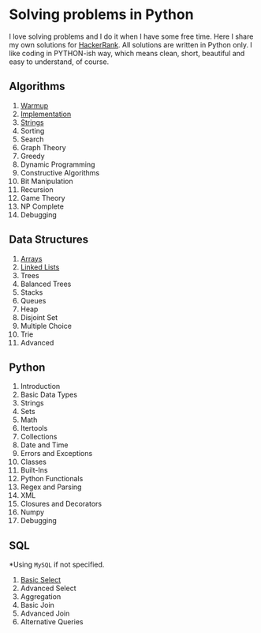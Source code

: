 # Solving problems in Python
I love solving problems and I do it when I have some free time. Here I share my own solutions for [HackerRank](https://www.hackerrank.com). All solutions are written in Python only. I like coding in PYTHON-ish way, which means clean, short, beautiful and easy to understand, of course.


## Algorithms

1. [Warmup](https://github.com/rosiejh/HackerRank/tree/master/Algorithms/1.Warmup)
2. [Implementation](https://github.com/rosiejh/HackerRank/tree/master/Algorithms/2.Implementation)
3. [Strings](https://github.com/rosiejh/problemsolving/tree/master/Algorithms/3.%20Strings)
4. Sorting
5. Search
6. Graph Theory
7. Greedy
8. Dynamic Programming
9. Constructive Algorithms
10. Bit Manipulation
11. Recursion
12. Game Theory
13. NP Complete
14. Debugging


## Data Structures

1. [Arrays](https://github.com/rosiejh/problemsolving/tree/master/DataStructures/1.Arrays)
2. [Linked Lists](https://github.com/rosiejh/problemsolving/tree/master/Data%20Structures/2.%20Linked%20Lists)
3. Trees
4. Balanced Trees
5. Stacks
6. Queues
7. Heap
8. Disjoint Set
9. Multiple Choice
10. Trie
11. Advanced


## Python
1. Introduction
2. Basic Data Types
3. Strings
4. Sets
5. Math
6. Itertools
7. Collections
8. Date and Time
9. Errors and Exceptions
10. Classes
11. Built-Ins
12. Python Functionals
13. Regex and Parsing
14. XML
15. Closures and Decorators
16. Numpy
17. Debugging


## SQL
*Using `MySQL` if not specified.

1. [Basic Select](https://github.com/rosiejh/problemsolving/tree/master/SQL/1.%20Basic%20Select)
2. Advanced Select
3. Aggregation
4. Basic Join
5. Advanced Join
6. Alternative Queries